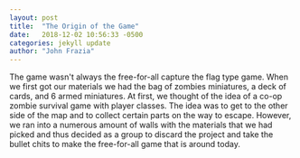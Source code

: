 ```yaml
---
layout: post
title:  "The Origin of the Game"
date:   2018-12-02 10:56:33 -0500
categories: jekyll update
author: "John Frazia"
---
```

The game wasn't always the free-for-all capture the flag type game. When we first got our materials we had the bag of zombies miniatures, a deck of cards, and 6 armed miniatures. At first, we thought of the idea of a co-op zombie survival game with player classes. The idea was to get to the other side of the map and to collect certain parts on the way to escape. However, we ran into a numerous amount of walls with the materials that we had picked and thus decided as a group to discard the project and take the bullet chits to make the free-for-all game that is around today.

